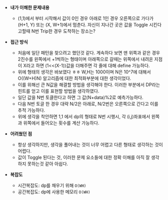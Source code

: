 - **내가 이해한 문제내용**
  - (1,1)에서 부터 시작해서 값이 0인 경우 아래로 1인 경우 오른쪽으로 가다가 (H+1, Y) 또는 (X, W+1)에서 멈춘다.
    자신이 지나간 곳은 값을 Toggle 시킨다고할때 N번 Trip한 경우 도착하는 장소는?

- **접근 방식**
  - 처음에 일단 패턴을 찾으려고 했던것 같다. 계속하다 보면 맨 위쪽과 같은 경우 2진수를 왼쪽에서 +1씩하는 형태이며
    아래쪽으로 갈때는 위쪽에서 내려온 지점이 X라고 하면 (1<<(X-1))값을 더해주면 각 줄에 대해 define 가능하다.
  - 위에 형태의 생각은 바보였다 ㅎㅎ W,H는 1000이며 N은 10^7에 대해서 O((W+H)N) 알고리즘에 대한 최적화부분에 대한 생각이었다.
  - 이를 위해선 큰 N값을 해결할 방법을 생각해야 한다. 이러한 부분에서 DP라는 힌트를 얻고 이를 표현할 방법을 생각하였다.
  - 일단 값을 N번 토클한다고 하면 그 값(N+data)%2로 예측가능하다.
  - 다음 N번 토글 한 경우 대략 N/2은 아래로, N/2번은 오른쪽으로 간다고 이를 추적 가능하다.
  - 위에 생각을 착안하면 1,1 에서 dp의 형태로 N번 시행시, 각 (i,j)좌표에서 왼쪽과 위쪽에서 들어오는 횟수를 계산 가능하다.

- **어려웠던 점**
  - 항상 생각하지만, 생각을 풀어내는 것이 너무 어렵고 다른 형태로 생각하는 것이 어렵다.
  - 값이 Toggle 된다는 것, 이러한 문제 요소들에 대한 정확 이해를 아직 잘 생각하지 못하는것 같아 아쉽다.

- **복잡도**
  - 시간복잡도: dp를 채우기 위해 `O(WH)`
  - 공간복잡도: dp에 사용한 메모리 `O(WH)`
